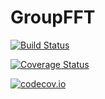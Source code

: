 # GroupFFT

[![Build Status](https://travis-ci.org/NickMcNutt/GroupFFT.jl.svg?branch=master)](https://travis-ci.org/NickMcNutt/GroupFFT.jl)

[![Coverage Status](https://coveralls.io/repos/NickMcNutt/GroupFFT.jl/badge.svg?branch=master&service=github)](https://coveralls.io/github/NickMcNutt/GroupFFT.jl?branch=master)

[![codecov.io](http://codecov.io/github/NickMcNutt/GroupFFT.jl/coverage.svg?branch=master)](http://codecov.io/github/NickMcNutt/GroupFFT.jl?branch=master)
